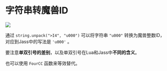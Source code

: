 # 字符串转魔兽ID

![](img/misc_01.png)

通过 `string.unpack(">I4", "u000")` 可以将字符串 `"u000"` 转换为魔兽整数ID，对应到Jass中的写法是 `'u000'` 。

要注意**单双引号的差别**，以及单双引号在Lua和Jass中**不同的含义**。

也可以使用 `FourCC` 函数来等效替代。
